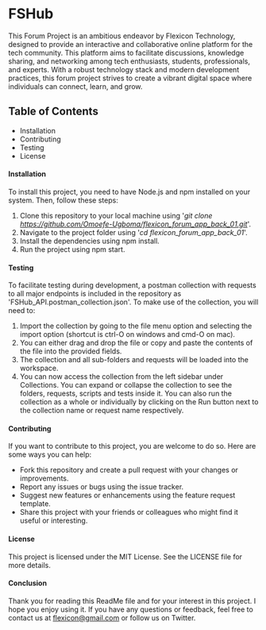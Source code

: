 
# FSHub
This Forum Project is an ambitious endeavor by Flexicon Technology, designed to provide an interactive and collaborative online platform for the tech community. This platform aims to facilitate discussions, knowledge sharing, and networking among tech enthusiasts, students, professionals, and experts. With a robust technology stack and modern development practices, this forum project strives to create a vibrant digital space where individuals can connect, learn, and grow.

## Table of Contents
* Installation
* Contributing
* Testing
* License

#### Installation
To install this project, you need to have Node.js and npm installed on your system. Then, follow these steps:

1. Clone this repository to your local machine using '*git clone  https://github.com/Omoefe-Ugboma/flexicon_forum_app_back_01.git*'.
2. Navigate to the project folder using '*cd flexicon_forum_app_back_01*'.
3. Install the dependencies using npm install.
4. Run the project using npm start.

#### Testing
To facilitate testing during development, a postman collection with requests to all major endpoints is included in the repository as 'FSHub_API.postman_collection.json'. To make use of the collection, you will need to:

1. Import the collection by going to the file menu option and selecting the import option (shortcut is  ctrl-O on windows and cmd-O on mac). 
2. You can either drag and drop the file or copy and paste the contents of the file into the provided fields.
3. The collection and all sub-folders and requests will be loaded into the workspace.
4. You can now access the collection from the left sidebar under Collections. You can expand or collapse the collection to see the folders, requests, scripts and tests inside it. You can also run the collection as a whole or individually by clicking on the Run button next to the collection name or request name respectively.

#### Contributing
If you want to contribute to this project, you are welcome to do so. Here are some ways you can help:

* Fork this repository and create a pull request with your changes or improvements.
* Report any issues or bugs using the issue tracker.
* Suggest new features or enhancements using the feature request template.
* Share this project with your friends or colleagues who might find it useful or interesting.

#### License
This project is licensed under the MIT License. See the LICENSE file for more details.

#### Conclusion
Thank you for reading this ReadMe file and for your interest in this project. I hope you enjoy using it. If you have any questions or feedback, feel free to contact us at flexicon@gmail.com or follow us on Twitter.